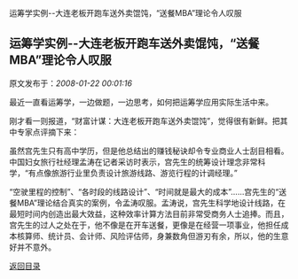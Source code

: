 运筹学实例--大连老板开跑车送外卖馄饨，“送餐MBA”理论令人叹服
## 运筹学实例--大连老板开跑车送外卖馄饨，“送餐MBA”理论令人叹服

 原文发布于：*2008-01-22 00:01:16*

 最近一直看运筹学，一边做题，一边思考，如何把运筹学应用实际生活中来。

刚才看一则报道，“财富计谋：大连老板开跑车送外卖馄饨”，觉得很有新鲜。把其中专家点评摘下来：

虽然宫先生只有高中学历，但是他总结出的赚钱秘诀却令专业商业人士刮目相看。中国妇女旅行社经理孟涛在记者采访时表示，宫先生的统筹设计理念非常科学，“有点像旅游行业里负责设计旅游线路、游览行程的计调经理。”

“空驶里程的控制”、“各时段的线路设计”、“时间就是最大的成本”……宫先生的“送餐MBA”理论结合真实的案例，令孟涛叹服。孟涛说，宫先生科学地设计线路，在最短时间内创造出最大效益，这种效率计算方法目前非常受商务人士追捧。而且，宫先生的过人之处在于，他不像是在开车送餐，更像是在经营一项事业，他担任成本核算师、统计员、会计师、风险评估师，身兼数角但游刃有余，所以，他的生意好并不意外。

[返回目录](index.html)
